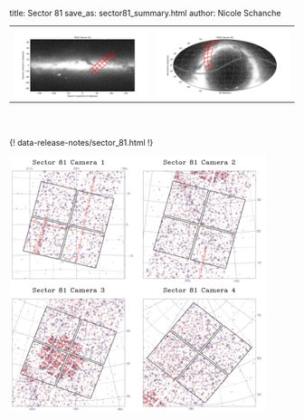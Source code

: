 title: Sector 81
save_as: sector81_summary.html
author: Nicole Schanche


<table>
  <tr>
    <th colspan="2" ></th>
  </tr>
  <tr>
    <td width="50%" style = "text-align: center;">
          <img class="img-responsive" style="max-width:100%;" src="images/sector-plots/tess_galactic_sector_081.png"> 
    </td>
    <td width="50%" style = "text-align: center;">
          <img class="img-responsive" style="max-width:100%;" src="images/sector-plots/tess_icrs_sector_081.png">
    </td>
  </tr>
</table>
<br></br>


{! data-release-notes/sector_81.html !}

<img class="img-responsive" style="max-width:90%;" src="images/sector-plots/sector-plots.081.jpeg">
